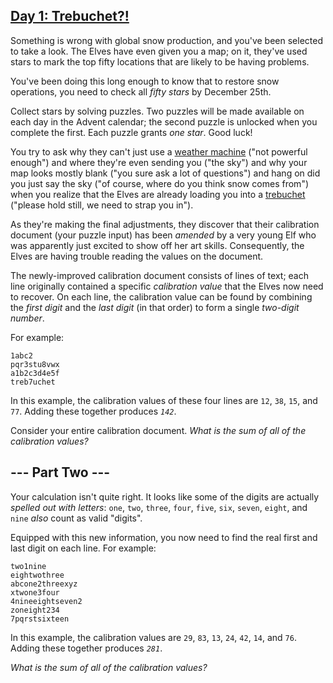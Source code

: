 <div class="day-desc"><h2><a href="https://adventofcode.com/2023/day/1"> Day 1: Trebuchet?! </a></h2><p>Something is wrong with global snow production, and you've been selected to take a look. The Elves have even given you a map; on it, they've used stars to mark the top fifty locations that are likely to be having problems.</p>
<p>You've been doing this long enough to know that to restore snow operations, you need to check all <em class="star">fifty stars</em> by December 25th.</p>
<p>Collect stars by solving puzzles.  Two puzzles will be made available on each day in the Advent calendar; the second puzzle is unlocked when you complete the first.  Each puzzle grants <em class="star">one star</em>. Good luck!</p>
<p>You try to ask why they can't just use a <a href="/2015/day/1">weather machine</a> ("not powerful enough") and where they're even sending you ("the sky") and why your map looks mostly blank ("you sure ask a lot of questions") <span title="My hope is that this abomination of a run-on sentence somehow conveys the chaos of being hastily loaded into a trebuchet.">and</span> hang on did you just say the sky ("of course, where do you think snow comes from") when you realize that the Elves are already loading you into a <a href="https://en.wikipedia.org/wiki/Trebuchet" target="_blank">trebuchet</a> ("please hold still, we need to strap you in").</p>
<p>As they're making the final adjustments, they discover that their calibration document (your puzzle input) has been <em>amended</em> by a very young Elf who was apparently just excited to show off her art skills. Consequently, the Elves are having trouble reading the values on the document.</p>
<p>The newly-improved calibration document consists of lines of text; each line originally contained a specific <em>calibration value</em> that the Elves now need to recover. On each line, the calibration value can be found by combining the <em>first digit</em> and the <em>last digit</em> (in that order) to form a single <em>two-digit number</em>.</p>
<p>For example:</p>
<pre><code>1abc2
pqr3stu8vwx
a1b2c3d4e5f
treb7uchet
</code></pre>
<p>In this example, the calibration values of these four lines are <code>12</code>, <code>38</code>, <code>15</code>, and <code>77</code>. Adding these together produces <code><em>142</em></code>.</p>
<p>Consider your entire calibration document. <em>What is the sum of all of the calibration values?</em></p>
</div>
<div class="day-desc"><h2 id="part2">--- Part Two ---</h2><p>Your calculation isn't quite right. It looks like some of the digits are actually <em>spelled out with letters</em>: <code>one</code>, <code>two</code>, <code>three</code>, <code>four</code>, <code>five</code>, <code>six</code>, <code>seven</code>, <code>eight</code>, and <code>nine</code> <em>also</em> count as valid "digits".</p>
<p>Equipped with this new information, you now need to find the real first and last digit on each line. For example:</p>
<pre><code>two1nine
eightwothree
abcone2threexyz
xtwone3four
4nineeightseven2
zoneight234
7pqrstsixteen
</code></pre>
<p>In this example, the calibration values are <code>29</code>, <code>83</code>, <code>13</code>, <code>24</code>, <code>42</code>, <code>14</code>, and <code>76</code>. Adding these together produces <code><em>281</em></code>.</p>
<p><em>What is the sum of all of the calibration values?</em></p>
</div>